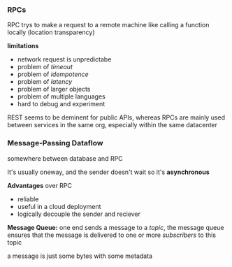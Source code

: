 ### RPCs

RPC trys to make a request to a remote machine like calling a function locally (location transparency)

**limitations**

- network request is unpredictabe
- problem of *timeout*
- problem of *idempotence*
- problem of *latency*
- problem of larger objects
- problem of multiple languages
- hard to debug and experiment

REST seems to be deminent for public APIs, whereas RPCs are mainly used between services in the same org, especially within the same datacenter

### Message-Passing Dataflow

somewhere between database and RPC

It's usually oneway, and the sender doesn't wait so it's **asynchronous**

**Advantages** over RPC

- reliable
- useful in a cloud deployment 
- logically decouple the sender and reciever

**Message Queue:** one end sends a message to a *topic*, the message queue ensures that the message is delivered to one or more *subscribers* to this topic

a message is just some bytes with some metadata


